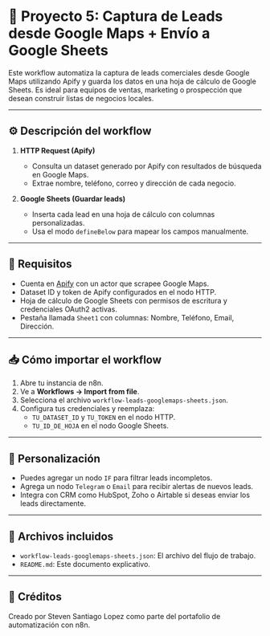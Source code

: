 # 🧲 Proyecto 5: Captura de Leads desde Google Maps + Envío a Google Sheets

Este workflow automatiza la captura de leads comerciales desde Google Maps utilizando Apify y guarda los datos en una hoja de cálculo de Google Sheets. Es ideal para equipos de ventas, marketing o prospección que desean construir listas de negocios locales.

---

## ⚙️ Descripción del workflow

1. **HTTP Request (Apify)**  
   - Consulta un dataset generado por Apify con resultados de búsqueda en Google Maps.  
   - Extrae nombre, teléfono, correo y dirección de cada negocio.

2. **Google Sheets (Guardar leads)**  
   - Inserta cada lead en una hoja de cálculo con columnas personalizadas.  
   - Usa el modo `defineBelow` para mapear los campos manualmente.

---

## 🧪 Requisitos

- Cuenta en [Apify](https://apify.com/) con un actor que scrapee Google Maps.
- Dataset ID y token de Apify configurados en el nodo HTTP.
- Hoja de cálculo de Google Sheets con permisos de escritura y credenciales OAuth2 activas.
- Pestaña llamada `Sheet1` con columnas: Nombre, Teléfono, Email, Dirección.

---

## 📥 Cómo importar el workflow

1. Abre tu instancia de n8n.
2. Ve a **Workflows → Import from file**.
3. Selecciona el archivo `workflow-leads-googlemaps-sheets.json`.
4. Configura tus credenciales y reemplaza:
   - `TU_DATASET_ID` y `TU_TOKEN` en el nodo HTTP.
   - `TU_ID_DE_HOJA` en el nodo Google Sheets.

---

## 🧠 Personalización

- Puedes agregar un nodo `IF` para filtrar leads incompletos.
- Agrega un nodo `Telegram` o `Email` para recibir alertas de nuevos leads.
- Integra con CRM como HubSpot, Zoho o Airtable si deseas enviar los leads directamente.

---

## 📁 Archivos incluidos

- `workflow-leads-googlemaps-sheets.json`: El archivo del flujo de trabajo.
- `README.md`: Este documento explicativo.

---

## 🧠 Créditos

Creado por Steven Santiago Lopez como parte del portafolio de automatización con n8n.
